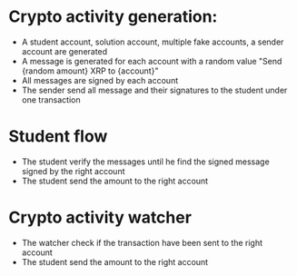 # Crypto activity generation:

- A student account, solution account, multiple fake accounts, a sender account are generated
- A message is generated for each account with a random value "Send {random amount} XRP to {account}"
- All messages are signed by each account
- The sender send all message and their signatures to the student under one transaction

# Student flow

- The student verify the messages until he find the signed message signed by the right account
- The student send the amount to the right account

# Crypto activity watcher

- The watcher check if the transaction have been sent to the right account
- The student send the amount to the right account
